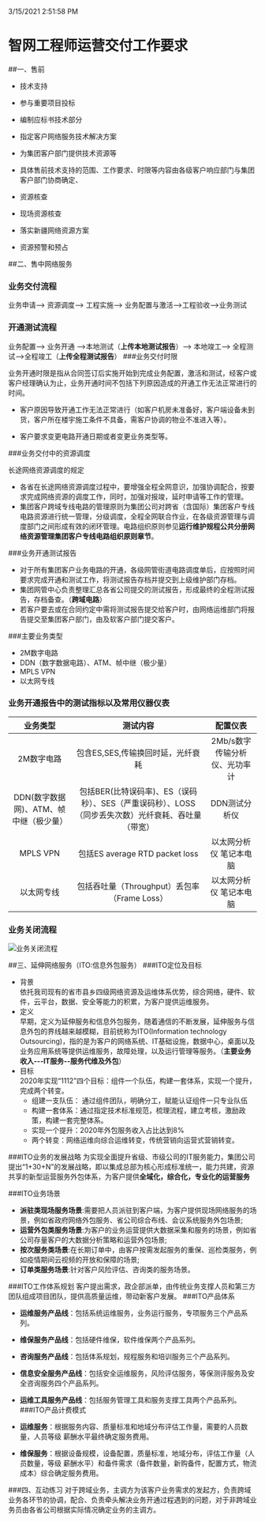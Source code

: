 3/15/2021 2:51:58 PM 

# 智网工程师运营交付工作要求
##一、售前
* 技术支持
 * 参与重要项目投标
 * 编制应标书技术部分
 * 指定客户网络服务技术解决方案
 * 为集团客户部门提供技术资源等
 * 具体售前技术支持的范围、工作要求、时限等内容由各级客户响应部门与集团客户部门协商确定、

* 资源核查
 * 现场资源核查
 * 落实新疆网络资源方案
 * 资源预警和预占


##二、售中网络服务
### 业务交付流程
 业务申请--> 资源调度--> 工程实施--> 业务配置与激活-->工程验收-->业务测试
### 开通测试流程
 业务配置--> 业务开通 -->本地测试（**上传本地测试报告**）--> 本地竣工--> 全程测试-->全程竣工（**上传全程测试报告**）
###业务交付时限

业务开通时限是指从合同签订后实施开始到完成业务配置，激活和测试，经客户或客户经理确认为止，业务开通时间不包括下列原因造成的开通工作无法正常进行的时间。

* 客户原因导致开通工作无法正常进行（如客户机房未准备好，客户端设备未到货，客户所在楼宇施工条件不具备，需客户协调的物业不准进入等）。

* 客户要求变更电路开通日期或者变更业务类型等。

###业务交付中的资源调度

长途网络资源调度的规定

 * 各省在长途网络资源调度过程中，要增强全程全网意识，加强协调配合，按要求完成网络资源的调度工作，同时，加强对报竣，延时申请等工作的管理。
 * 集团客户跨域专线电路的管理原则为集团公司对跨省（含国际）集团客户专线电路资源进行统一管理，分级调度，全程全网联合作业，在各级资源管理与调度部门之间形成有效的闭环管理。电路组织原则参见**运行维护规程公共分册网络资源管理集团客户专线电路组织原则章节**。

###业务开通测试报告
* 对于所有集团客户业务电路的开通，各级网管街道电路调度单后，应按照时间要求完成开通和测试工作，将测试报告存档并提交到上级维护部门存档。
* 集团网管中心负责整理汇总各省公司提交的测试报告，形成最终的全程测试报告，存档备查。（**跨域电路**）
* 若客户要去或在合同约定中需将测试报告提交给客户时，由网络运维部门将报告提交至集团客户部门，由及软客户部门提交客户。

###主要业务类型
* 2M数字电路
* DDN（数字数据电路）、ATM、帧中继（极少量）
* MPLS VPN 
* 以太网专线
### 业务开通报告中的测试指标以及常用仪器仪表
|业务类型|测试内容|配置仪表|
|:---:|:---:|:---:|
|2M数字电路|包含ES,SES,传输换回时延，光纤衰耗|2Mb/s数字传输分析仪、光功率计|
|DDN(数字数据网)、ATM、帧中继（极少量）|包括BER(比特误码率)、ES（误码秒）、SES（严重误码秒）、LOSS（同步丢失次数）光纤衰耗、吞吐量（带宽）|DDN测试分析仪|
|MPLS VPN| 包括ES average RTD packet loss| 以太网分析仪 笔记本电脑|
|以太网专线|包括吞吐量（Throughput）丢包率（Frame Loss）|以太网分析仪 笔记本电脑|

### 业务关闭流程
![业务关闭流程](../image/1.png)

##三、延伸网络服务（ITO:信息外包服务）
###ITO定位及目标
* 背景  
依托我司现有的省市县乡四级网络资源及运维体系优势，综合网络，硬件、软件，云平台，数据、安全等能力的积累，为客户提供运维服务。
* 定义  
早期，定义为延伸服务和信息外包服务，随着通信的不断发展，延伸服务与信息外包的界线越来越模糊，目前统称为ITO(Information technology Outsourcing)，指的是为客户的网络系统、IT基础设施，数据中心，桌面以及业务应用系统等提供运维服务，故障处理，以及运行管理等服务。（**主要业务收入---IT服务--服务代维及外包**）
* 目标  
2020年实现“1112”四个目标：组件一个队伍，构建一套体系，实现一个提升，完成两个转变。
   * 组建一支队伍： 通过组件团队，明确分工，赋能认证组件一只专业队伍
   * 构建一套体系：通过指定技术标准规范，梳理流程，建立考核，激励政策，构建一套完整体系。
   * 实现一个提升：2020年外包服务收入占比达到8%
   * 两个转变：网络运维向综合运维转变，传统营销向运营式营销转变。

###ITO业务的发展战略
为实现全面提升省级、市级公司的IT服务能力，集团公司提出“1+30+N”的发展战略，即以集成总部为核心形成标准统一，能力共建，资源共享的新型运营服务外包体系，为客户提供**全域化，综合化，专业化的运营服务**

###ITO业务场景
* **派驻类现场服务场景**:需要把人员派驻到客户端，为客户提供现场网络服务的场景，例如省政府网络外包服务、省公司综合布线、会议系统服务外包场景;
* **运营外包类服务场景**:为客户的业务运营提供大数据采集和服务的场景，例如省公司存量客户的大数据分析策略和运营外包场景;
* **按次服务类场景**:在长期订单中，由客户按需发起服务的重保、巡检类服务，例如疫情期间云视频的开放和保障的场景;
* **订单类服务场景**:针对客户风险评估、咨询类的服务场景。

###ITO工作体系规划
客户提出需求，政企部派单，由传统业务支撑人员和第三方团队组成项目团队，提供高质量运维，带动新客户发展。
###ITO产品体系
* **运维服务产品线**：包括系统运维服务，业务运行服务，专项服务三个产品系列。
* **维保服务产品线**：包括硬件维保，软件维保两个产品系列。
* **咨询服务产品线**：包括体系规划，规程服务和培训服务三个产品系列。
* **信息安全服务产品线**：包括安全运维服务，风险评估服务，等保测评服务及安全咨询服务四个产品系列。
* **运维工具服务产品线**：包括服务管理工具和服务支撑工具两个产品系列。
###ITO产品计费模式
* **运维服务**：根据服务内容、质量标准和地域分布评估工作量，需要的人员数量，人员等级 薪酬水平最终确定服务费用。

* **维保服务**：根据设备规模，设备配置，质量标准，地域分布，评估工作量（人员数量，等级 薪酬水平）和备件需求（备件数量，新购备件，配置方式，物流成本）综合确定服务费用。

###四、互动练习
 对于跨域业务，主调方为该客户业务需求的发起方，负责跨域业务各环节的协调，配合、负责牵头解决业务开通过程遇到的问题，对于非跨域业务员由各省公司根据实际情况确定业务的主调方。